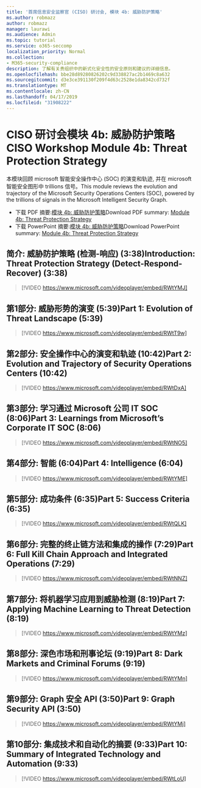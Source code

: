 ```yaml
---
title: '首席信息安全监察官 (CISO) 研讨会, 模块 4b: 威胁防护策略'
ms.author: robmazz
author: robmazz
manager: laurawi
ms.audience: Admin
ms.topic: tutorial
ms.service: o365-seccomp
localization_priority: Normal
ms.collection:
- M365-security-compliance
description: 了解有关贵组织中的新式化安全性的安全原则和建议的详细信息。
ms.openlocfilehash: bbe28d89280826202c9d338827ac2b1469c8a632
ms.sourcegitcommit: d3e3ce391130f209f4d63c2528e1da8342cd732f
ms.translationtype: MT
ms.contentlocale: zh-CN
ms.lasthandoff: 04/17/2019
ms.locfileid: "31908222"
---
```

# <a name="ciso-workshop-module-4b-threat-protection-strategy"></a><span data-ttu-id="30941-103">CISO 研讨会模块 4b: 威胁防护策略</span><span class="sxs-lookup"><span data-stu-id="30941-103">CISO Workshop Module 4b: Threat Protection Strategy</span></span> 

<span data-ttu-id="30941-104">本模块回顾 microsoft 智能安全操作中心 (SOC) 的演变和轨迹, 并在 microsoft 智能安全图形中 trillions 信号。</span><span class="sxs-lookup"><span data-stu-id="30941-104">This module reviews the evolution and trajectory of the Microsoft Security Operations Centers (SOC), powered by the trillions of signals in the Microsoft Intelligent Security Graph.</span></span>

- <span data-ttu-id="30941-105">下载 PDF 摘要:[模块 4b: 威胁防护策略](media/ciso-workshop-4b-threat-protection-strategy.pdf)</span><span class="sxs-lookup"><span data-stu-id="30941-105">Download PDF summary: [Module 4b: Threat Protection Strategy](media/ciso-workshop-4b-threat-protection-strategy.pdf)</span></span>
- <span data-ttu-id="30941-106">下载 PowerPoint 摘要:[模块 4b: 威胁防护策略](https://docs.microsoft.com/office365/securitycompliance/media/ciso-workshop-4b-threat-protection-strategy.pptx)</span><span class="sxs-lookup"><span data-stu-id="30941-106">Download PowerPoint summary: [Module 4b: Threat Protection Strategy](https://docs.microsoft.com/office365/securitycompliance/media/ciso-workshop-4b-threat-protection-strategy.pptx)</span></span>

## <a name="introduction-threat-protection-strategy-detect-respond-recover-338"></a><span data-ttu-id="30941-107">简介: 威胁防护策略 (检测-响应) (3:38)</span><span class="sxs-lookup"><span data-stu-id="30941-107">Introduction: Threat Protection Strategy (Detect-Respond-Recover) (3:38)</span></span>

> [!VIDEO https://www.microsoft.com/videoplayer/embed/RWtYMJ]

## <a name="part-1-evolution-of-threat-landscape-539"></a><span data-ttu-id="30941-108">第1部分: 威胁形势的演变 (5:39)</span><span class="sxs-lookup"><span data-stu-id="30941-108">Part 1: Evolution of Threat Landscape (5:39)</span></span>

> [!VIDEO https://www.microsoft.com/videoplayer/embed/RWtT9w]

## <a name="part-2-evolution-and-trajectory-of-security-operations-centers-1042"></a><span data-ttu-id="30941-109">第2部分: 安全操作中心的演变和轨迹 (10:42)</span><span class="sxs-lookup"><span data-stu-id="30941-109">Part 2: Evolution and Trajectory of Security Operations Centers (10:42)</span></span>

> [!VIDEO https://www.microsoft.com/videoplayer/embed/RWtDxA]

## <a name="part-3-learnings-from-microsofts-corporate-it-soc-806"></a><span data-ttu-id="30941-110">第3部分: 学习通过 Microsoft 公司 IT SOC (8:06)</span><span class="sxs-lookup"><span data-stu-id="30941-110">Part 3: Learnings from Microsoft’s Corporate IT SOC (8:06)</span></span>

> [!VIDEO https://www.microsoft.com/videoplayer/embed/RWtNO5]

## <a name="part-4-intelligence-604"></a><span data-ttu-id="30941-111">第4部分: 智能 (6:04)</span><span class="sxs-lookup"><span data-stu-id="30941-111">Part 4: Intelligence (6:04)</span></span>

> [!VIDEO https://www.microsoft.com/videoplayer/embed/RWtYME]

## <a name="part-5-success-criteria-635"></a><span data-ttu-id="30941-112">第5部分: 成功条件 (6:35)</span><span class="sxs-lookup"><span data-stu-id="30941-112">Part 5: Success Criteria (6:35)</span></span>

> [!VIDEO https://www.microsoft.com/videoplayer/embed/RWtQLK]

## <a name="part-6-full-kill-chain-approach-and-integrated-operations-729"></a><span data-ttu-id="30941-113">第6部分: 完整的终止链方法和集成的操作 (7:29)</span><span class="sxs-lookup"><span data-stu-id="30941-113">Part 6: Full Kill Chain Approach and Integrated Operations (7:29)</span></span>

> [!VIDEO https://www.microsoft.com/videoplayer/embed/RWtNNZ]

## <a name="part-7-applying-machine-learning-to-threat-detection-819"></a><span data-ttu-id="30941-114">第7部分: 将机器学习应用到威胁检测 (8:19)</span><span class="sxs-lookup"><span data-stu-id="30941-114">Part 7: Applying Machine Learning to Threat Detection (8:19)</span></span>

> [!VIDEO https://www.microsoft.com/videoplayer/embed/RWtYMz]

## <a name="part-8-dark-markets-and-criminal-forums-919"></a><span data-ttu-id="30941-115">第8部分: 深色市场和刑事论坛 (9:19)</span><span class="sxs-lookup"><span data-stu-id="30941-115">Part 8: Dark Markets and Criminal Forums (9:19)</span></span>

> [!VIDEO https://www.microsoft.com/videoplayer/embed/RWtYMn]

## <a name="part-9-graph-security-api-350"></a><span data-ttu-id="30941-116">第9部分: Graph 安全 API (3:50)</span><span class="sxs-lookup"><span data-stu-id="30941-116">Part 9: Graph Security API (3:50)</span></span>

> [!VIDEO https://www.microsoft.com/videoplayer/embed/RWtYMj]

## <a name="part-10-summary-of-integrated-technology-and-automation-933"></a><span data-ttu-id="30941-117">第10部分: 集成技术和自动化的摘要 (9:33)</span><span class="sxs-lookup"><span data-stu-id="30941-117">Part 10: Summary of Integrated Technology and Automation (9:33)</span></span>

> [!VIDEO https://www.microsoft.com/videoplayer/embed/RWtLoU]